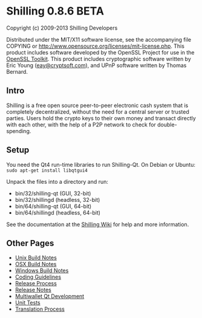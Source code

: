 Shilling 0.8.6 BETA
====================

Copyright (c) 2009-2013 Shilling Developers

Distributed under the MIT/X11 software license, see the accompanying
file COPYING or http://www.opensource.org/licenses/mit-license.php.
This product includes software developed by the OpenSSL Project for use in the [OpenSSL Toolkit](http://www.openssl.org/). This product includes
cryptographic software written by Eric Young ([eay@cryptsoft.com](mailto:eay@cryptsoft.com)), and UPnP software written by Thomas Bernard.


Intro
---------------------
Shilling is a free open source peer-to-peer electronic cash system that is
completely decentralized, without the need for a central server or trusted
parties.  Users hold the crypto keys to their own money and transact directly
with each other, with the help of a P2P network to check for double-spending.


Setup
---------------------
You need the Qt4 run-time libraries to run Shilling-Qt. On Debian or Ubuntu:
	`sudo apt-get install libqtgui4`

Unpack the files into a directory and run:

- bin/32/shilling-qt (GUI, 32-bit)
- bin/32/shillingd (headless, 32-bit)
- bin/64/shilling-qt (GUI, 64-bit)
- bin/64/shillingd (headless, 64-bit)

See the documentation at the [Shilling Wiki](https://en.shilling.it/wiki/Main_Page)
for help and more information.


Other Pages
---------------------
- [Unix Build Notes](build-unix.md)
- [OSX Build Notes](build-osx.md)
- [Windows Build Notes](build-msw.md)
- [Coding Guidelines](coding.md)
- [Release Process](release-process.md)
- [Release Notes](release-notes.md)
- [Multiwallet Qt Development](multiwallet-qt.md)
- [Unit Tests](unit-tests.md)
- [Translation Process](translation_process.md)
